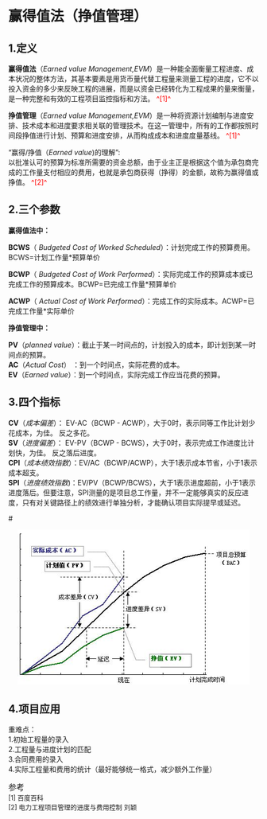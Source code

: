 # 赢得值法（挣值管理）
## 1.定义
**赢得值法**（*Earned value Management,EVM*）是一种能全面衡量工程进度、成本状况的整体方法，其基本要素是用货币量代替工程量来测量工程的进度，它不以投入资金的多少来反映工程的进展，而是以资金已经转化为工程成果的量来衡量，是一种完整和有效的工程项目监控指标和方法。 <font color=FF0000> ^[1]^</font> 

**挣值管理**（*Earned value Management,EVM*）是一种将资源计划编制与进度安排、技术成本和进度要求相关联的管理技术。在这一管理中，所有的工作都按照时间段挣值进行计划、预算和进度安排，从而构成成本和进度度量基线。<font color=FF0000> ^[1]^</font>

“赢得/挣值（*Earned value*)的理解”:  
以批准认可的预算为标准所需要的资金总额，由于业主正是根据这个值为承包商完成的工作量支付相应的费用，也就是承包商获得（挣得）的金额，故称为赢得值或挣值。<font color=FF0000> ^[2]^</font>


## 2.三个参数
**赢得值法中：**

**BCWS**（ *Budgeted Cost of Worked Scheduled*）：计划完成工作的预算费用。BCWS=计划工作量*预算单价  

**BCWP**（ *Budgeted Cost of Work Performed*）：实际完成工作的预算成本或已完成工作的预算成本。BCWP=已完成工作量*预算单价

**ACWP**（ *Actual Cost of Work Performed*）：完成工作的实际成本。ACWP=已完成工作量*实际单价

**挣值管理中：**

**PV**（*planned value*）：截止于某一时间点的，计划投入的成本，即计划到某一时间点的预算。  
**AC**（*Actual Cost*） ：到一个时间点，实际花费的成本。  
**EV**（*Earned value*）：到一个时间点，实际完成工作应当花费的预算。

## 3.四个指标

**CV**（*成本偏差*）： EV-AC（BCWP - ACWP），大于0时，表示同等工作比计划少花成本，为佳。 反之多花。  
**SV**（*进度偏差*）： EV-PV（BCWP - BCWS），大于0时，表示完成工作进度比计划快，为佳。 反之落后进度。  
**CPI**（*成本绩效指数*）：EV/AC（BCWP/ACWP），大于1表示成本节省，小于1表示成本超支。  
**SPI**（*进度绩效指数*)：EV/PV（BCWP/BCWS），大于1表示进度超前，小于1表示进度落后。但要注意，SPI测量的是项目总工作量，并不一定能够真实的反应进度，只有对关键路径上的绩效进行单独分析，才能确认项目实际提早或延迟。

#<center>![赢得值法](/assets/1.jpg)</center>

## 4.项目应用
重难点：  
1.初始工程量的录入  
2.工程量与进度计划的匹配  
3.合同费用的录入  
4.实际工程量和费用的统计（最好能够统一格式，减少额外工作量）


<font size=3>参考</font>  
<font size=2>[1] 百度百科 </font>  
<font size=2>[2] 电力工程项目管理的进度与费用控制 刘颖 </font>